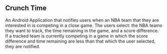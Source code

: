 ## Crunch Time

An Android Application that notifies users when an NBA team that they are interested in is competing in a close game.
The users select: the NBA teams they want to track, the time remaining in the game, and a score difference.
If a tracked team is currently competing in a game in which the score difference and time remaining are less than that which the user selected, 
they are notified.
